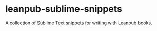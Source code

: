 leanpub-sublime-snippets
========================

A collection of Sublime Text snippets for writing with Leanpub books.
